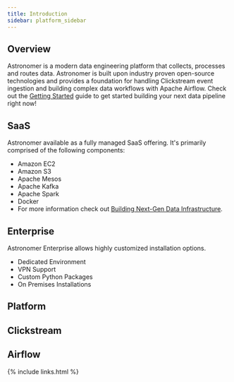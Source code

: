```yaml
---
title: Introduction
sidebar: platform_sidebar
---
```


## Overview

Astronomer is a modern data engineering platform that collects, processes and routes data. Astronomer is built upon industry proven open-source technologies and provides a foundation for handling Clickstream event ingestion and building complex data workflows with Apache Airflow. Check out the [Getting Started](getting_started.html) guide to get started building your next data pipeline right now!

## SaaS

Astronomer available as a fully managed SaaS offering. It's primarily comprised of the following components:

* Amazon EC2
* Amazon S3
* Apache Mesos 
* Apache Kafka
* Apache Spark
* Docker
* For more information check out [Building Next-Gen Data Infrastructure](https://www.astronomer.io/blog/building-next-generation-data-infrastructure-with-apache-mesos-and-dc-os/).

## Enterprise

Astronomer Enterprise allows highly customized installation options. 

* Dedicated Environment
* VPN Support
* Custom Python Packages
* On Premises Installations

## Platform

## Clickstream

## Airflow 

{% include links.html %}

